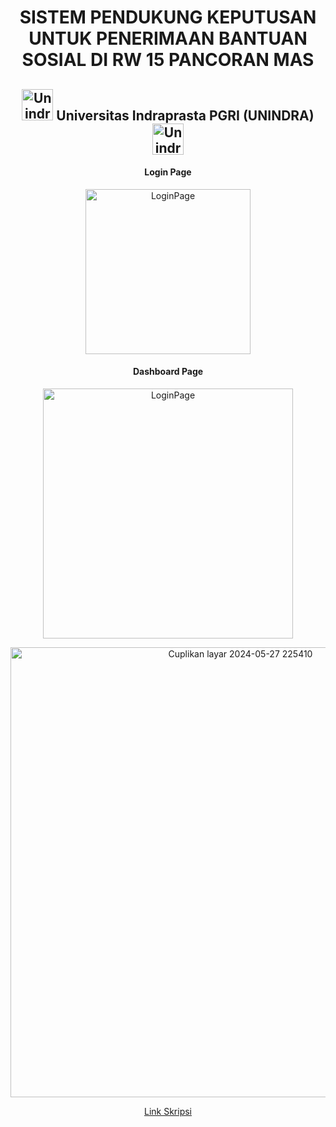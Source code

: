 <div id="header" align="center">

  
# SISTEM PENDUKUNG KEPUTUSAN UNTUK PENERIMAAN BANTUAN SOSIAL DI RW 15 PANCORAN MAS

##  <img width="50" alt="UnindraLOGO" src="https://github.com/zaehaykal/SpkBansosRW15/assets/110841646/10751bd2-7c41-409c-bcbc-f991106048c1"> Universitas Indraprasta PGRI (UNINDRA) <img width="50" alt="UnindraLOGO" src="https://github.com/zaehaykal/SpkBansosRW15/assets/110841646/10751bd2-7c41-409c-bcbc-f991106048c1">

#### Login Page

<img width="264" alt="LoginPage" src="https://github.com/zaehaykal/SpkBansosRW15/assets/110841646/9cd1efe7-760a-450e-bb1e-dcd4dd37e762">

#### Dashboard Page

<img width="400" alt="LoginPage" src="https://github.com/user-attachments/assets/f31e624b-6aba-4617-9a8c-cd1d456c77fb">
<p></p>
<img width="720" alt="Cuplikan layar 2024-05-27 225410" src="https://github.com/zaehaykal/SpkBansosRW15/assets/110841646/093369df-9180-432b-a96f-6b61c1687c75">



[Link Skripsi](https://drive.google.com/drive/folders/1zwis6chlqROi5Y1jeBL_bStNqMVIufMS?usp=sharing)
</div>

